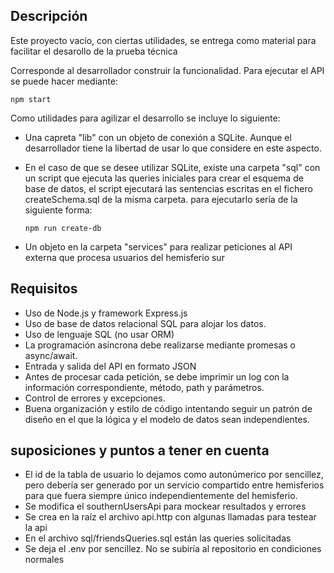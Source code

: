 
## Descripción

Este proyecto vacío, con ciertas utilidades, se entrega como material para facilitar el desarollo de la prueba técnica

Corresponde al desarrollador construir la funcionalidad. Para ejecutar el API se puede hacer mediante:
  ```
  npm start
  ```

Como utilidades para agilizar el desarrollo se incluye lo siguiente:

- Una capreta "lib" con un objeto de conexión a SQLite. Aunque el desarrollador tiene la libertad de usar lo que considere en este aspecto.

- En el caso de que se desee utilizar SQLite, existe una carpeta "sql" con un script que ejecuta las queries iniciales para crear el esquema de base de datos, el script ejecutará las sentencias escritas en el fichero createSchema.sql de la misma carpeta. para ejecutarlo sería de la siguiente forma:
  ```
  npm run create-db
  ```
- Un objeto en la carpeta "services" para realizar peticiones al API externa que procesa usuarios del hemisferio sur


## Requisitos

- Uso de Node.js y framework Express.js
- Uso de base de datos relacional SQL para alojar los datos.
- Uso de lenguaje SQL (no usar ORM)
- La programación asíncrona debe realizarse mediante promesas o async/await.
- Entrada y salida del API en formato JSON
- Antes de procesar cada petición, se debe imprimir un log con la información correspondiente, método, path y parámetros.
- Control de errores y excepciones.
- Buena organización y estilo de código intentando seguir un patrón de diseño en el que la lógica y el modelo de datos sean independientes.

## suposiciones y puntos a tener en cuenta

- El id de la tabla de usuario lo dejamos como autonúmerico por sencillez, pero debería ser generado por un servicio compartido entre hemisferios para que fuera siempre único independientemente del hemisferio.
- Se modifica el southernUsersApi para mockear resultados y errores
- Se crea en la raíz el archivo api.http con algunas llamadas para testear la api
- En el archivo sql/friendsQueries.sql están las queries solicitadas
- Se deja el .env por sencillez. No se subiría al repositorio en condiciones normales
